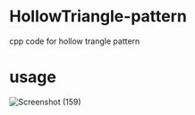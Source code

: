 # HollowTriangle-pattern
cpp code for hollow trangle pattern
# usage 
![Screenshot (159)](https://user-images.githubusercontent.com/49730497/86244756-1052c500-bbc6-11ea-91df-7b7de16be0fc.png)
